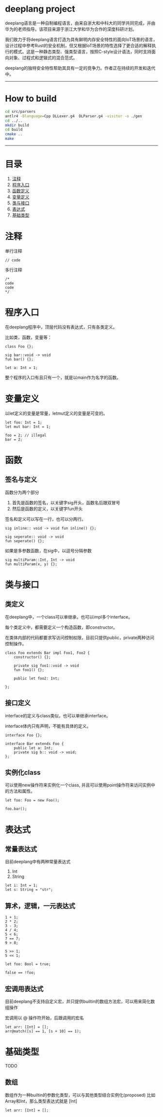 # deeplang project
deeplang语言是一种自制编程语言，由来自浙大和中科大的同学共同完成，并由华为的老师指导。该项目来源于浙江大学和华为合作的深度科研计划。
   
我们致力于将deeplang语言打造为具有鲜明内存安全特性的面向IoT场景的语言，设计过程中参考Rust的安全机制，但又根据IoT场景的特性选择了更合适的解释执行的模式。这是一种静态类型、强类型语言，按照C-style设计语法，同时支持面向对象、过程式和逻辑式的混合范式。
   
deeplang的独特安全特性帮助其具有一定的竞争力。作者正在持续的开发和迭代中。


---
# How to build

``` bash
cd src/parsers
antlr4 -Dlanguage=Cpp DLLexer.g4  DLParser.g4 -visitor -o ./gen
cd ../..
mkdir build
cd build
cmake ..
make
```
---
# 目录
1. [注释](#注释)
1. [程序入口](#程序入口)
1. [函数定义](#函数定义)
1. [变量定义](#变量定义)
1. [类与接口](#类与接口)
1. [表达式](#表达式)
1. [基础类型](#基础类型)


# 注释
单行注释
``` dp
// code
```
多行注释
``` dp
/*
code
code
*/
```

# 程序入口
在deeplang程序中，顶层代码没有表达式，只有各类定义。

比如类，函数，变量等：
``` dp
class Foo {};

sig bar::void -> void
fun bar() {};

let a: Int = 1;
```
整个程序的入口有且只有一个，就是以main作为名字的函数。

# 变量定义
以let定义的变量是常量，letmut定义的变量是可变的。
``` dp
let foo: Int = 1;
let mut bar: Int = 1;

foo = 2; // illegal
bar = 2;
```

# 函数
## 签名与定义
函数分为两个部分

1. 首先是函数的签名，以关键字sig开头，函数名后跟双冒号
2. 然后是函数的定义，以关键字fun开头

签名和定义可以写在一行，也可以分两行。

``` dp
sig inline:: void -> void fun inline() {};

sig seperate:: void -> void
fun seperate() {};
```

如果是多参数函数，在sig中，以逗号分隔参数
``` dp
sig multiParam::Int, Int -> void
fun multiParam(x, y) {};
```

# 类与接口
## 类定义
在deeplang中，一个class可以单继承，也可以impl多个interface。

每个类定义中，都需要定义一个构造函数，即constructor。

在类体内部的代码都要求写访问控制权限，目前只提供public，private两种访问控制操作。

``` dp
class Foo extends Bar impl Foo1, Foo2 {
    constructor() {};

    private sig foo1::void -> void
    fun foo1() {};

    public let foo2: Int;
    
};
```

## 接口定义
interface的定义与class类似，也可以单继承interface。

interface体内只有声明，不能有具体的定义。

``` dp
interface Foo {};

interface Bar extends Foo {
    public let a: Int;
    private sig b:: void -> void;
};
```

## 实例化class
可以使用new操作符来实例化一个class, 并且可以使用point操作符来访问实例中的方法和属性。
``` dp
let foo: Foo = new Foo();

foo.bar();
```

# 表达式
## 常量表达式
目前deeplang中有两种常量表达式
1. Int
2. String
``` dp
let i: Int = 1;
let s: String = "str";
```
## 算术，逻辑，一元表达式
``` dp
1 + 1;
2 * 2;
3 - 3;
4 / 4;
5 < 6;
7 == 7;
9 > 8;

5 >> 1;
5 << 1;

let foo: Bool = true;

false == !foo;

```

## 宏调用表达式
目前deeplang不支持自定义宏，并只提供builtin的数组方法宏，可以用来简化数组操作

宏调用以 @ 操作符开始，后跟调用的宏名
``` dp
let arr: [Int] = [];
arr@match([s] == 1, [s + 10] == 1);
```

# 基础类型
TODO
## 数组
数组作为一种builtin的参数化类型，可以与其他类型结合实例化(proposed)
比如Array和Int，那么类型表达式就是 [Int]
``` dp
let arr: [Int] = [];
```





